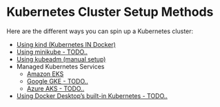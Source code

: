 # Kubernetes Cluster Setup Methods

Here are the different ways you can spin up a Kubernetes cluster:

- [Using kind (Kubernetes IN Docker)](./kind/README.md)
- [Using minikube - TODO..](./minikube/README.md)
- [Using kubeadm (manual setup)](./kubeadm/README.md)
- Managed Kubernetes Services
  - [Amazon EKS](./eks/README.md)
  - [Google GKE - TODO..](./gke/README.md)
  - [Azure AKS - TODO..](./aks/README.md)
- [Using Docker Desktop’s built-in Kubernetes - TODO..](./docker-desktop/README.md)
